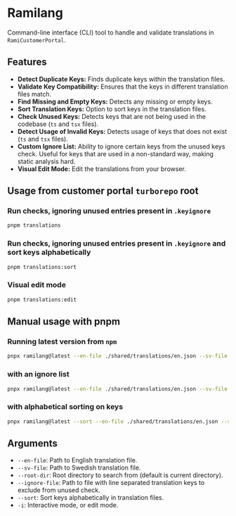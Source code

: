 # Ramilang

Command-line interface (CLI) tool to handle and validate translations in `RamiCustomerPortal`.

## Features

- **Detect Duplicate Keys:** Finds duplicate keys within the translation files.
- **Validate Key Compatibility:** Ensures that the keys in different translation files match.
- **Find Missing and Empty Keys:** Detects any missing or empty keys.
- **Sort Translation Keys:** Option to sort keys in the translation files.
- **Check Unused Keys:** Detects keys that are not being used in the codebase (`ts` and `tsx` files).
- **Detect Usage of Invalid Keys:** Detects usage of keys that does not exist (`ts` and `tsx` files).
- **Custom Ignore List:** Ability to ignore certain keys from the unused keys check. Useful for keys that are used in a non-standard way, making static analysis hard.
- **Visual Edit Mode:** Edit the translations from your browser.

## Usage from customer portal `turborepo` root

### Run checks, ignoring unused entries present in `.keyignore`

```bash
pnpm translations
```

### Run checks, ignoring unused entries present in `.keyignore` and sort keys alphabetically

```bash
pnpm translations:sort
```

### Visual edit mode

```bash
pnpm translations:edit
```

## Manual usage with pnpm

### Running latest version from `npm`

```bash
pnpx ramilang@latest --en-file ./shared/translations/en.json --sv-file ./shared/translations/sv.json
```

### with an ignore list

```bash
pnpx ramilang@latest --en-file ./shared/translations/en.json --sv-file ./shared/translations/sv.json --ignore-file ./shared/translations/.keyignore
```

### with alphabetical sorting on keys

```bash
pnpx ramilang@latest --sort --en-file ./shared/translations/en.json --sv-file ./shared/translations/sv.json
```

## Arguments

- `--en-file`: Path to English translation file.
- `--sv-file`: Path to Swedish translation file.
- `--root-dir`: Root directory to search from (default is current directory).
- `--ignore-file`: Path to file with line separated translation keys to exclude from unused check.
- `--sort`: Sort keys alphabetically in translation files.
- `-i`: Interactive mode, or edit mode.
